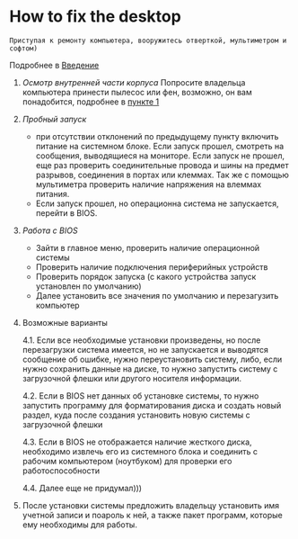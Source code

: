 # How to fix the desktop
    Приступая к ремонту компьютера, вооружитесь отверткой, мультиметром и софтом) 
Подробнее в [Введение](point0.txt)
1. *Осмотр внутренней части корпуса*
    Попросите владельца компьютера принести пылесос или фен, возможно, он вам понадобится, подробнее в [пункте 1](point1.txt)
2. *Пробный запуск*
    + при отсутствии отклонений по предыдущему пункту включить питание на системном блоке. Если запуск прошел, смотреть на сообщения, выводящиеся на мониторе. Если запуск не прошел, еще раз проверить соединительные провода и шины на предмет разрывов, соединения в портах или клеммах. Так же с помощью мультиметра проверить наличие напряжения на влеммах питания.
    + Если запуск прошел, но операционна система не запускается, перейти в BIOS.
3. *Работа с BIOS*
    + Зайти в главное меню, проверить наличие операционной системы
    + Проверить наличие подключения периферийных устройств
    + Проверить порядок запуска (с какого устройства запуск установлен по умолчанию)
    + Далее установить все значения по умолчанию и перезагузить компьютер
4. Возможные варианты

    4.1. Если все необходимые установки произведены, но после перезагрузки система имеется, но не запускается и выводятся сообщение об ошибке, нужно переустановить систему, либо, если нужно сохранить данные на диске, то нужно запустить систему с загрузочной флешки или другого носителя информации.

    4.2. Если в BIOS нет данных об установке системы, то нужно запустить программу для форматирования диска и создать новый раздел, куда после создания установить новую системы с загрузочной флешки

    4.3. Если в BIOS не отображается наличие жесткого диска, необходимо извлечь его из системного блока и соединить с рабочим компьютером (ноутбуком) для проверки его работоспособности

    4.4. Далее еще не придумал)))
5. После установки системы предложить владельцу установить имя учетной записи и поароль к ней, а также пакет программ, которые ему необходимы для работы.